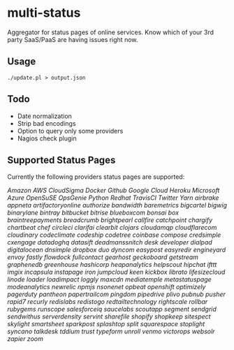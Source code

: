# multi-status
Aggregator for status pages of online services. Know which of your 3rd party SaaS/PaaS are having issues right now.

## Usage

    ./update.pl > output.json
    
## Todo

- Date normalization
- Strip bad encodings
- Option to query only some providers
- Nagios check plugin

## Supported Status Pages

Currently the following providers status pages are supported:

*Amazon AWS CloudSigma Docker Github Google Cloud Heroku Microsoft Azure OpenSuSE OpsGenie Python Redhat TravisCI Twitter Yarn airbrake appneta artifactoryonline authorize bandwidth baremetrics bigcartel bigwig binarylane bintray bitbucket bitrise blueboxcom bonsai box braintreepayments breadcrumb brightpearl callfire catchpoint chargify chartbeat chef circleci clarifai clearbit clojars cloudamqp cloudflarecom cloudinary codeclimate codeship codetree coinbase compose credsimple cxengage datadoghq datasift deadmanssnitch desk developer dialpad digitalocean dnsimple dropbox duo dyncom easypost easyredir engineyard envoy fastly flowdock fullcontact gearhost geckoboard getstream graphenedb greenhouse hashicorp heapanalytics helpscout hipchat ifttt imgix incapsula instapage iron jumpcloud keen kickbox librato lifesizecloud linode loader loadimpact loggly maxcdn mediatemple metastatuspage modeanalytics newrelic npmjs nsonenet opbeat openshift optimizely pagerduty pantheon papertrailcom pingdom pipedrive plivo pubnub pusher rapid7 recurly redislabs redistogo redtailtechnology rightscale rollbar rubygems runscope salesforceiq saucelabs scoutapp segment sendgrid sendwithus serverdensity servint sharefile shopify shopkeep sitespect skylight smartsheet sparkpost splashtop split squarespace stoplight syncano talkdesk tddium trust typeform unroll venmo victorops websolr zapier zoom*

